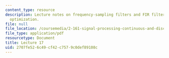 ```yaml
---
content_type: resource
description: Lecture notes on frequency-sampling filters and FIR filter design using
  optimization.
file: null
file_location: /coursemedia/2-161-signal-processing-continuous-and-discrete-fall-2008/2707fe526c49cf42c7579c0def89108c_lecture_17.pdf
file_type: application/pdf
resourcetype: Document
title: Lecture 17
uid: 2707fe52-6c49-cf42-c757-9c0def89108c
---
```

